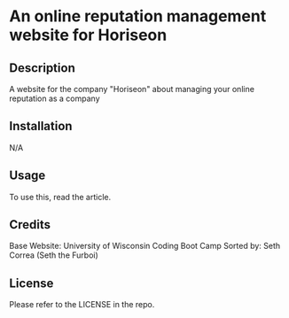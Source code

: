 # An online reputation management website for Horiseon

## Description

A website for the company "Horiseon" about managing your online reputation as a company

## Installation

N/A

## Usage

To use this, read the article.

## Credits

Base Website: University of Wisconsin Coding Boot Camp
Sorted by: Seth Correa (Seth the Furboi)

## License

Please refer to the LICENSE in the repo.